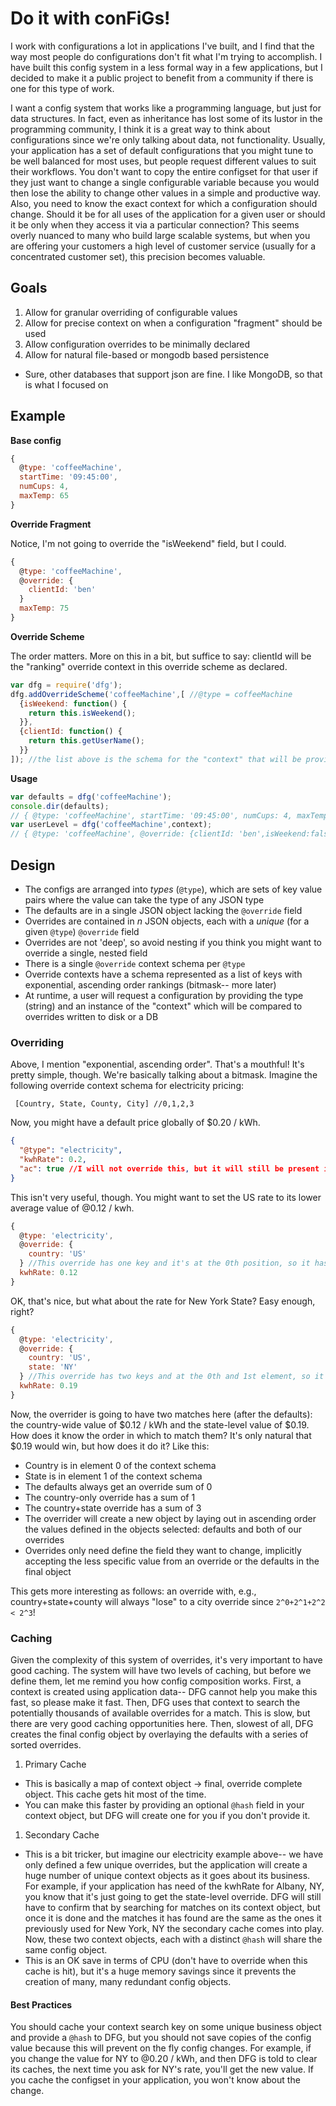 # Do it with conFiGs!

I work with configurations a lot in applications I've built, and I find that the way most people do configurations don't fit what I'm trying to accomplish.  I have built this config system in a less formal way in a few applications, but I decided to make it a public project to benefit from a community if there is one for this type of work.

I want a config system that works like a programming language, but just for data structures.  In fact, even as inheritance has lost some of its lustor in the programming community, I think it is a great way to think about configurations since we're only talking about data, not functionality.  Usually, your application has a set of default configurations that you might tune to be well balanced for most uses, but people request different values to suit their workflows.  You don't want to copy the entire configset for that user if they just want to change a single configurable variable because you would then lose the ability to change other values in a simple and productive way.  Also, you need to know the exact context for which a configuration should change.  Should it be for all uses of the application for a given user or should it be only when they access it via a particular connection?  This seems overly nuanced to many who build large scalable systems, but when you are offering your customers a high level of customer service (usually for a concentrated customer set), this precision becomes valuable.  

## Goals

1. Allow for granular overriding of configurable values
1. Allow for precise context on when a configuration "fragment" should be used
1. Allow configuration overrides to be minimally declared
1. Allow for natural file-based or mongodb based persistence
  * Sure, other databases that support json are fine. I like MongoDB, so that is what I focused on

## Example

**Base config**

```javascript
{
  @type: 'coffeeMachine',
  startTime: '09:45:00',
  numCups: 4,
  maxTemp: 65
}
```

**Override Fragment**

Notice, I'm not going to override the "isWeekend" field, but I could.
```javascript
{
  @type: 'coffeeMachine',
  @override: {
    clientId: 'ben'
  }
  maxTemp: 75
}
```

**Override Scheme**

The order matters.  More on this in a bit, but suffice to say: clientId will be the "ranking" override context in this override scheme as declared.

```javascript
var dfg = require('dfg');
dfg.addOverrideScheme('coffeeMachine',[ //@type = coffeeMachine
  {isWeekend: function() {
    return this.isWeekend();
  }},
  {clientId: function() {
    return this.getUserName();
  }}
]); //the list above is the schema for the "context" that will be provided at runtime
```

**Usage**

```javascript
var defaults = dfg('coffeeMachine');
console.dir(defaults);
// { @type: 'coffeeMachine', startTime: '09:45:00', numCups: 4, maxTemp: 65 }
var userLevel = dfg('coffeeMachine',context);
// { @type: 'coffeeMachine', @override: {clientId: 'ben',isWeekend:false}, startTime: '09:45:00', numCups: 4, maxTemp: 75 }
```

## Design

* The configs are arranged into _types_ (`@type`), which are sets of key value pairs where the value can take the type of any JSON type
* The defaults are in a single JSON object lacking the `@override` field
* Overrides are contained in _n_ JSON objects, each with a _unique_ (for a given `@type`) `@override` field
* Overrides are not 'deep', so avoid nesting if you think you might want to override a single, nested field
* There is a single `@override` context schema per `@type`
* Override contexts have a schema represented as a list of keys with exponential, ascending order rankings (bitmask-- more later)
* At runtime, a user will request a configuration by providing the type (string) and an instance of the "context" which will be compared to overrides written to disk or a DB

### Overriding

Above, I mention "exponential, ascending order".  That's a mouthful!  It's pretty simple, though.  We're basically talking about a bitmask.  Imagine the following override context schema for electricity pricing:

```
 [Country, State, County, City] //0,1,2,3
```

Now, you might have a default price globally of $0.20 / kWh.  

```json
{
  "@type": "electricity",
  "kwhRate": 0.2,
  "ac": true //I will not override this, but it will still be present in all contexts in the example below
}
```

This isn't very useful, though.  You might want to set the US rate to its lower average value of @0.12 / kwh.

```javascript
{
  @type: 'electricity',
  @override: {
    country: 'US'
  } //This override has one key and it's at the 0th position, so it has a "sum" of 1
  kwhRate: 0.12
}
```

OK, that's nice, but what about the rate for New York State?  Easy enough, right?


```javascript
{
  @type: 'electricity',
  @override: {
    country: 'US',
    state: 'NY'
  } //This override has two keys and at the 0th and 1st element, so it has a "sum" of 3
  kwhRate: 0.19
}
```

Now, the overrider is going to have two matches here (after the defaults): the country-wide value of $0.12 / kWh and the state-level value of $0.19.  How does it know the order in which to match them?  It's only natural that $0.19 would win, but how does it do it?  Like this:

* Country is in element 0 of the context schema
* State is in element 1 of the context schema
* The defaults always get an override sum of 0
* The country-only override has a sum of 1
* The country+state override has a sum of 3
* The overrider will create a new object by laying out in ascending order the values defined in the objects selected: defaults and both of our overrides
* Overrides only need define the field they want to change, implicitly accepting the less specific value from an override or the defaults in the final object

This gets more interesting as follows: an override with, e.g., country+state+county will always "lose" to a city override since `2^0+2^1+2^2 < 2^3`!

### Caching

Given the complexity of this system of overrides, it's very important to have good caching.  The system will have two levels of caching, but before we define them, let me remind you how config composition works.  First, a context is created using application data-- DFG cannot help you make this fast, so please make it fast.  Then, DFG uses that context to search the potentially thousands of available overrides for a match.  This is slow, but there are very good caching opportunities here.  Then, slowest of all, DFG creates the final config object by overlaying the defaults with a series of sorted overrides.

1. Primary Cache
  * This is basically a map of context object -> final, override complete object.  This cache gets hit most of the time.
  * You can make this faster by providing an optional `@hash` field in your context object, but DFG will create one for you if you don't provide it.
1. Secondary Cache
  * This is a bit tricker, but imagine our electricity example above-- we have only defined a few unique overrides, but the application will create a huge number of unique context objects as it goes about its business.  For example, if your application has need of the kwhRate for Albany, NY, you know that it's just going to get the state-level override.  DFG will still have to confirm that by searching for matches on its context object, but once it is done and the matches it has found are the same as the ones it previously used for New York, NY the secondary cache comes into play.  Now, these two context objects, each with a distinct `@hash` will share the same config object.
  * This is an OK save in terms of CPU (don't have to override when this cache is hit), but it's a huge memory savings since it prevents the creation of many, many redundant config objects.

#### Best Practices

You should cache your context search key on some unique business object and provide a `@hash` to DFG, but you should not save copies of the config value because this will prevent on the fly config changes.  For example, if you change the value for NY to @0.20 / kWh, and then DFG is told to clear its caches, the next time you ask for NY's rate, you'll get the new value.  If you cache the configset in your application, you won't know about the change.
